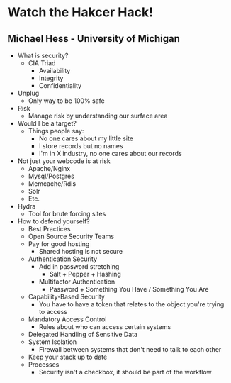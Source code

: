 # Watch the Hakcer Hack!
## Michael Hess - University of Michigan
- What is security?
    - CIA Triad
        - Availability
        - Integrity
        - Confidentiality
- Unplug
    - Only way to be 100% safe
- Risk
    - Manage risk by understanding our surface area
- Would I be a target?
    - Things people say:
        - No one cares about my little site
        - I store records but no names
        - I'm in X industry, no one cares about our records
- Not just your webcode is at risk
    - Apache/Nginx
    - Mysql/Postgres
    - Memcache/Rdis
    - Solr
    - Etc.
- Hydra
    - Tool for brute forcing sites
- How to defend yourself?
    - Best Practices
    - Open Source Security Teams
    - Pay for good hosting
        - Shared hosting is not secure
    - Authentication Security
        - Add in password stretching
            - Salt + Pepper + Hashing
        - Multifactor Authentication
            - Password + Something You Have / Something You Are
    - Capability-Based Security
        - You have to have a token that relates to the object you're trying to access
    - Mandatory Access Control
        - Rules about who can access certain systems
    - Delegated Handling of Sensitive Data
    - System Isolation
        - Firewall between systems that don't need to talk to each other
    - Keep your stack up to date
    - Processes
        - Security isn't a checkbox, it should be part of the workflow

